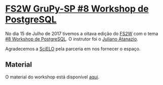 # [FS2W GruPy-SP #8 Workshop de PostgreSQL][0]

No dia 15 de Julho de 2017 tivemos a oitava edição do [FS2W][1] com o tema [#8 Workshop de PostgreSQL][0]. O instrutor foi o [Juliano Atanazio][2].

Agradecemos a [SciELO][3] pela parceria em nos fornecer o espaço.

## Material

O material do workshop está disponível [aqui][4].

[0]: http://meetu.ps/3bBQPY
[1]: https://rg3915.github.io/fs2w/
[2]: https://github.com/juliano777/
[3]: http://www.scielo.org/php/index.php
[4]: https://github.com/juliano777/pgsql_fs2w